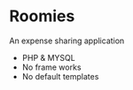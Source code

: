 # Roomies
An expense sharing application

<ul>
  <li>PHP & MYSQL</li>
  <li>No frame works</li>
  <li>No default templates</li>
</ul>
